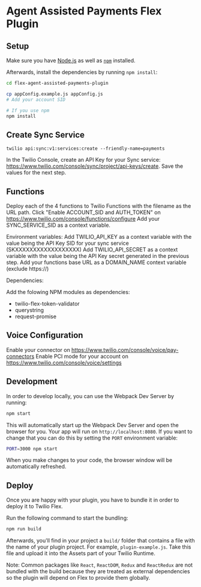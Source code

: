 # Agent Assisted Payments Flex Plugin

## Setup

Make sure you have [Node.js](https://nodejs.org) as well as [`npm`](https://npmjs.com) installed.

Afterwards, install the dependencies by running `npm install`:

```bash
cd flex-agent-assisted-payments-plugin

cp appConfig.example.js appConfig.js
# Add your account SID

# If you use npm
npm install
```

## Create Sync Service

`twilio api:sync:v1:services:create --friendly-name=payments`

In the Twilio Console, create an API Key for your Sync service: https://www.twilio.com/console/sync/project/api-keys/create. Save the values for the next step.

## Functions

Deploy each of the 4 functions to Twilio Functions with the filename as the URL path.
Click "Enable ACCOUNT_SID and AUTH_TOKEN" on https://www.twilio.com/console/functions/configure
Add your SYNC_SERVICE_SID as a context variable.

Environment variables:
Add TWILIO_API_KEY as a context variable with the value being the API Key SID for your sync service (SKXXXXXXXXXXXXXXXXXX)
Add TWILIO_API_SECRET as a context variable with the value being the API Key secret generated in the previous step.
Add your functions base URL as a DOMAIN_NAME context variable (exclude https://)

Dependencies:

Add the folowing NPM modules as dependencies:

-   twilio-flex-token-validator
-   querystring
-   request-promise

## Voice Configuration

Enable your <Pay /> connector on https://www.twilio.com/console/voice/pay-connectors
Enable PCI mode for your account on https://www.twilio.com/console/voice/settings

## Development

In order to develop locally, you can use the Webpack Dev Server by running:

```bash
npm start
```

This will automatically start up the Webpack Dev Server and open the browser for you. Your app will run on `http://localhost:8080`. If you want to change that you can do this by setting the `PORT` environment variable:

```bash
PORT=3000 npm start
```

When you make changes to your code, the browser window will be automatically refreshed.

## Deploy

Once you are happy with your plugin, you have to bundle it in order to deploy it to Twilio Flex.

Run the following command to start the bundling:

```bash
npm run build
```

Afterwards, you'll find in your project a `build/` folder that contains a file with the name of your plugin project. For example, `plugin-example.js`. Take this file and upload it into the Assets part of your Twilio Runtime.

Note: Common packages like `React`, `ReactDOM`, `Redux` and `ReactRedux` are not bundled with the build because they are treated as external dependencies so the plugin will depend on Flex to provide them globally.
